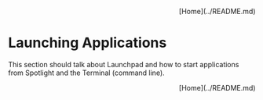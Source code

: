 <p align="right">
[Home](../README.md)
</p>

# Launching Applications 

This section should talk about Launchpad and how to start applications from Spotlight and the Terminal (command line). 

<p align="right">
[Home](../README.md)
</p>